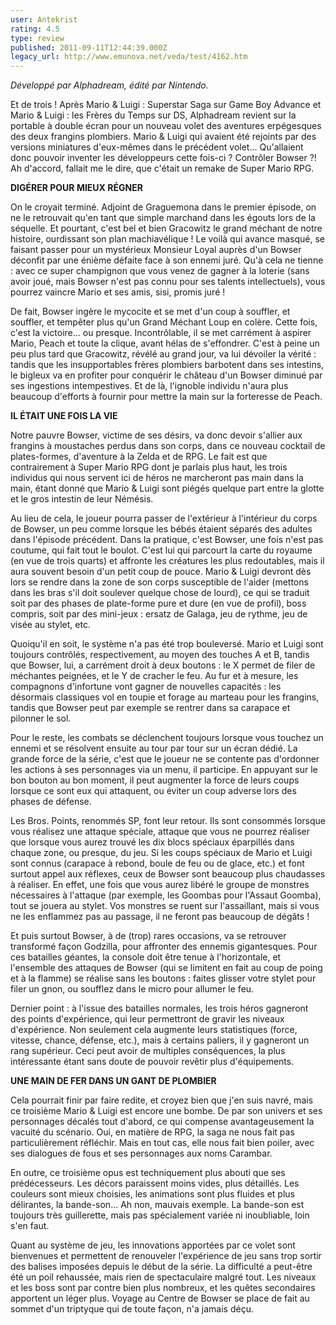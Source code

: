```yaml
---
user: Antekrist
rating: 4.5
type: review
published: 2011-09-11T12:44:39.000Z
legacy_url: http://www.emunova.net/veda/test/4162.htm
---
```

_Développé par Alphadream, édité par Nintendo._  

  

Et de trois ! Après Mario & Luigi : Superstar Saga sur Game Boy Advance et Mario & Luigi : les Frères du Temps sur DS, Alphadream revient sur la portable à double écran pour un nouveau volet des aventures erpégesques des deux frangins plombiers. Mario & Luigi qui avaient été rejoints par des versions miniatures d'eux-mêmes dans le précédent volet... Qu'allaient donc pouvoir inventer les développeurs cette fois-ci ? Contrôler Bowser ?! Ah d'accord, fallait me le dire, que c'était un remake de Super Mario RPG.  

  

**DIGÉRER POUR MIEUX RÉGNER**  

On le croyait terminé. Adjoint de Graguemona dans le premier épisode, on ne le retrouvait qu'en tant que simple marchand dans les égouts lors de la séquelle. Et pourtant, c'est bel et bien Gracowitz le grand méchant de notre histoire, ourdissant son plan machiavélique ! Le voilà qui avance masqué, se faisant passer pour un mystérieux Monsieur Loyal auprès d'un Bowser déconfit par une énième défaite face à son ennemi juré. Qu'à cela ne tienne : avec ce super champignon que vous venez de gagner à la loterie (sans avoir joué, mais Bowser n'est pas connu pour ses talents intellectuels), vous pourrez vaincre Mario et ses amis, sisi, promis juré !  

De fait, Bowser ingère le mycocite et se met d'un coup à souffler, et souffler, et tempêter plus qu'un Grand Méchant Loup en colère. Cette fois, c'est la victoire... ou presque. Incontrôlable, il se met carrément à aspirer Mario, Peach et toute la clique, avant hélas de s'effondrer. C'est à peine un peu plus tard que Gracowitz, révélé au grand jour, va lui dévoiler la vérité : tandis que les insupportables frères plombiers barbotent dans ses intestins, le bigleux va en profiter pour conquérir le château d'un Bowser diminué par ses ingestions intempestives. Et de là, l'ignoble individu n'aura plus beaucoup d'efforts à fournir pour mettre la main sur la forteresse de Peach.  

  

**IL ÉTAIT UNE FOIS LA VIE**  

Notre pauvre Bowser, victime de ses désirs, va donc devoir s'allier aux frangins à moustaches perdus dans son corps, dans ce nouveau cocktail de plates-formes, d'aventure à la Zelda et de RPG. Le fait est que contrairement à Super Mario RPG dont je parlais plus haut, les trois individus qui nous servent ici de héros ne marcheront pas main dans la main, étant donné que Mario & Luigi sont piégés quelque part entre la glotte et le gros intestin de leur Némésis.  

Au lieu de cela, le joueur pourra passer de l'extérieur à l'intérieur du corps de Bowser, un peu comme lorsque les bébés étaient séparés des adultes dans l'épisode précédent. Dans la pratique, c'est Bowser, une fois n'est pas coutume, qui fait tout le boulot. C'est lui qui parcourt la carte du royaume (en vue de trois quarts) et affronte les créatures les plus redoutables, mais il aura souvent besoin d'un petit coup de pouce. Mario & Luigi devront dès lors se rendre dans la zone de son corps susceptible de l'aider (mettons dans les bras s'il doit soulever quelque chose de lourd), ce qui se traduit soit par des phases de plate-forme pure et dure (en vue de profil), boss compris, soit par des mini-jeux : ersatz de Galaga, jeu de rythme, jeu de visée au stylet, etc.  

Quoiqu'il en soit, le système n'a pas été trop bouleversé. Mario et Luigi sont toujours contrôlés, respectivement, au moyen des touches A et B, tandis que Bowser, lui, a carrément droit à deux boutons : le X permet de filer de méchantes peignées, et le Y de cracher le feu. Au fur et à mesure, les compagnons d'infortune vont gagner de nouvelles capacités : les désormais classiques vol en toupie et forage au marteau pour les frangins, tandis que Bowser peut par exemple se rentrer dans sa carapace et pilonner le sol.  

Pour le reste, les combats se déclenchent toujours lorsque vous touchez un ennemi et se résolvent ensuite au tour par tour sur un écran dédié. La grande force de la série, c'est que le joueur ne se contente pas d'ordonner les actions à ses personnages via un menu, il participe. En appuyant sur le bon bouton au bon moment, il peut augmenter la force de leurs coups lorsque ce sont eux qui attaquent, ou éviter un coup adverse lors des phases de défense.  

Les Bros. Points, renommés SP, font leur retour. Ils sont consommés lorsque vous réalisez une attaque spéciale, attaque que vous ne pourrez réaliser que lorsque vous aurez trouvé les dix blocs spéciaux éparpillés dans chaque zone, ou presque, du jeu. Si les coups spéciaux de Mario et Luigi sont connus (carapace à rebond, boule de feu ou de glace, etc.) et font surtout appel aux réflexes, ceux de Bowser sont beaucoup plus chaudasses à réaliser. En effet, une fois que vous aurez libéré le groupe de monstres nécessaires à l'attaque (par exemple, les Goombas pour l'Assaut Goomba), tout se jouera au stylet. Vos monstres se ruent sur l'assaillant, mais si vous ne les enflammez pas au passage, il ne feront pas beaucoup de dégâts !  

Et puis surtout Bowser, à de (trop) rares occasions, va se retrouver transformé façon Godzilla, pour affronter des ennemis gigantesques. Pour ces batailles géantes, la console doit être tenue à l'horizontale, et l'ensemble des attaques de Bowser (qui se limitent en fait au coup de poing et à la flamme) se réalise sans les boutons : faites glisser votre stylet pour filer un gnon, ou soufflez dans le micro pour allumer le feu.  

Dernier point : à l'issue des batailles normales, les trois héros gagneront des points d'expérience, qui leur permettront de gravir les niveaux d'expérience. Non seulement cela augmente leurs statistiques (force, vitesse, chance, défense, etc.), mais à certains paliers, il y gagneront un rang supérieur. Ceci peut avoir de multiples conséquences, la plus intéressante étant sans doute de pouvoir revêtir plus d'équipements.  

  

**UNE MAIN DE FER DANS UN GANT DE PLOMBIER**  

Cela pourrait finir par faire redite, et croyez bien que j'en suis navré, mais ce troisième Mario & Luigi est encore une bombe. De par son univers et ses personnages décalés tout d'abord, ce qui compense avantageusement la vacuité du scénario. Oui, en matière de RPG, la saga ne nous fait pas particulièrement réfléchir. Mais en tout cas, elle nous fait bien poiler, avec ses dialogues de fous et ses personnages aux noms Carambar.  

En outre, ce troisième opus est techniquement plus abouti que ses prédécesseurs. Les décors paraissent moins vides, plus détaillés. Les couleurs sont mieux choisies, les animations sont plus fluides et plus délirantes, la bande-son... Ah non, mauvais exemple. La bande-son est toujours très guillerette, mais pas spécialement variée ni inoubliable, loin s'en faut.  

Quant au système de jeu, les innovations apportées par ce volet sont bienvenues et permettent de renouveler l'expérience de jeu sans trop sortir des balises imposées depuis le début de la série. La difficulté a peut-être été un poil rehaussée, mais rien de spectaculaire malgré tout. Les niveaux et les boss sont par contre bien plus nombreux, et les quêtes secondaires apportent un léger plus. Voyage au Centre de Bowser se place de fait au sommet d'un triptyque qui de toute façon, n'a jamais déçu.